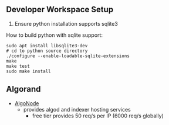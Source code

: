 Developer Workspace Setup
--------------------------

1. Ensure python installation supports sqlite3

How to build python with sqlite support:

```shell
sudo apt install libsqlite3-dev
# cd to python source directory
./configure --enable-loadable-sqlite-extensions
make
make test
sudo make install
```

Algorand
--------
- [AlgoNode](https://algonode.io/api/)
  - provides algod and indexer hosting services
    - free tier provides 50 req/s per IP (6000 req/s globally)
